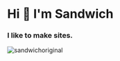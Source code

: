 <h1>Hi 👋 I'm Sandwich</h1>
<h3>I like to make sites.</h3>

<p align="left"> <img src="https://komarev.com/ghpvc/?username=sandwichoriginal&label=Profile%20views&color=0e75b6&style=flat" alt="sandwichoriginal"/></p>

